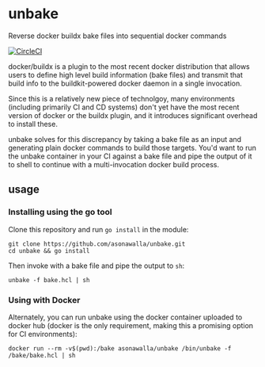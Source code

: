 # unbake
Reverse docker buildx bake files into sequential docker commands

[![CircleCI](https://circleci.com/gh/asonawalla/unbake.svg?style=svg)](https://circleci.com/gh/asonawalla/unbake)

docker/buildx is a plugin to the most recent docker distribution
that allows users to define high level build information (bake files)
and transmit that build info to the buildkit-powered docker daemon
in a single invocation.

Since this is a relatively new piece of technolgoy, many environments (including
primarily CI and CD systems) don't yet have the most recent version of docker or
the buildx plugin, and it introduces significant overhead to install these.

unbake solves for this discrepancy by taking a bake file as an input and generating
plain docker commands to build those targets. You'd want to run the unbake container
in your CI against a bake file and pipe the output of it to shell to continue with a
multi-invocation docker build process.

## usage

### Installing using the go tool
Clone this repository and run `go install` in the module:
```
git clone https://github.com/asonawalla/unbake.git
cd unbake && go install
```

Then invoke with a bake file and pipe the output to `sh`:
```
unbake -f bake.hcl | sh
```

### Using with Docker
Alternately, you can run unbake using the docker container uploaded to docker hub (docker is the only
requirement, making this a promising option for CI environments):
```
docker run --rm -v$(pwd):/bake asonawalla/unbake /bin/unbake -f /bake/bake.hcl | sh
```
